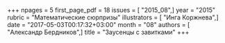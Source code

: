 +++
npages = 5
first_page_pdf = 18
issues = [ "2015_08",]
year = "2015"
rubric = "Математические сюрпризы"
illustrators = [ "Инга Коржнева",]
date = "2017-05-03T00:17:32+03:00"
month = "08"
authors = [ "Александр Бердников",]
title = "Заусенцы с завитками"
+++
